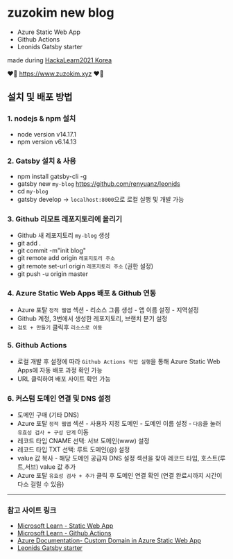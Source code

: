 # zuzokim new blog 

- Azure Static Web App
- Github Actions
- Leonids Gatsby starter

made during [HackaLearn2021 Korea](https://github.com/devrel-kr/HackaLearn)

❤️‍🔥 https://www.zuzokim.xyz ❤️‍🔥

## 설치 및 배포 방법
### 1. nodejs & npm 설치 
  - node version v14.17.1
  - npm version v6.14.13
### 2. Gatsby 설치 & 사용
  - npm install gatsby-cli -g
  - gatsby new `my-blog` https://github.com/renyuanz/leonids
  - cd `my-blog`
  - gatsby develop -> `localhost:8000`으로 로컬 실행 및 개발 가능
### 3. Github 리모트 레포지토리에 올리기
  - Github 새 레포지토리 `my-blog` 생성
  - git add .
  - git commit -m"init blog"
  - git remote add origin `레포지토리 주소`
  - git remote set-url origin `레포지토리 주소` (권한 설정)
  - git push -u origin master
### 4. Azure Static Web Apps 배포 & Github 연동
  - Azure 포탈 `정적 웹앱` 섹션 - 리소스 그룹 생성 - 앱 이름 설정 - 지역설정 
  - Github 계정, 3번에서 생성한 레포지토리, 브랜치 분기 설정
  - `검토 + 만들기` 클릭후 `리소스로 이동`
### 5. Github Actions
  - 로컬 개발 후 설정에 따라 `Github Actions 작업 실행`을 통해 Azure Static Web Apps에 자동 배포 과정 확인 가능
  - URL 클릭하여 배포 사이트 확인 가능
### 6. 커스텀 도메인 연결 및 DNS 설정
  - 도메인 구매 (기타 DNS)
  - Azure 포탈 `정적 웹앱` 섹션 - 사용자 지정 도메인 - 도메인 이름 설정 - `다음`을 눌러 `유효성 검사 + 구성 단계` 이동
  - 레코드 타입 CNAME 선택: 서브 도메인(www) 설정
  - 레코드 타입 TXT 선택: 루트 도메인(@) 설정 
  - value 값 복사 - 해당 도메인 공급자 DNS 설정 섹션을 찾아 레코드 타입, 호스트(루트,서브) value 값 추가
  - Azure 포탈 `유효성 검사 + 추가` 클릭 후 도메인 연결 확인 (연결 완료시까지 시간이 다소 걸릴 수 있음)

---
### 참고 사이트 링크
- [Microsoft Learn - Static Web App](https://docs.microsoft.com/ko-kr/learn/paths/azure-static-web-apps/)
- [Microsoft Learn - Github Actions](https://docs.microsoft.com/ko-kr/learn/paths/automate-workflow-github-actions/)
- [Azure Documentation- Custom Domain in Azure Static Web App](https://docs.microsoft.com/ko-kr/azure/static-web-apps/custom-domain?tabs=other-dns#prerequisites)
- [Leonids Gatsby starter](https://github.com/renyuanz/leonids)
